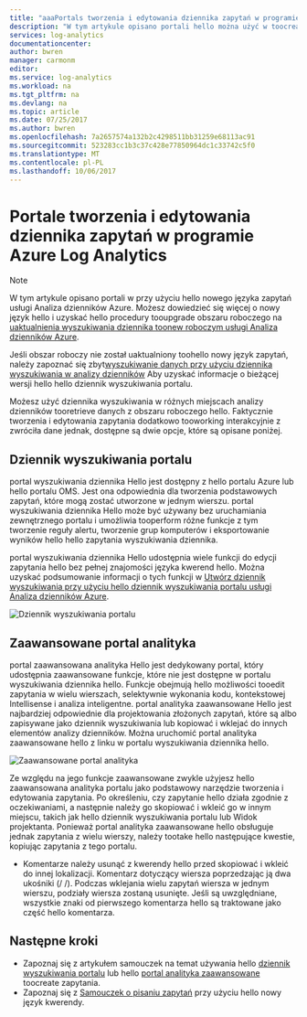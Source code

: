 ```yaml
---
title: "aaaPortals tworzenia i edytowania dziennika zapytań w programie Azure Log Analytics | Dokumentacja firmy Microsoft"
description: "W tym artykule opisano portali hello można użyć w toocreate Analiza dzienników Azure i edytować dziennik wyszukiwania."
services: log-analytics
documentationcenter: 
author: bwren
manager: carmonm
editor: 
ms.service: log-analytics
ms.workload: na
ms.tgt_pltfrm: na
ms.devlang: na
ms.topic: article
ms.date: 07/25/2017
ms.author: bwren
ms.openlocfilehash: 7a2657574a132b2c4298511bb31259e68113ac91
ms.sourcegitcommit: 523283cc1b3c37c428e77850964dc1c33742c5f0
ms.translationtype: MT
ms.contentlocale: pl-PL
ms.lasthandoff: 10/06/2017
---
```

# <a name="portals-for-creating-and-editing-log-queries-in-azure-log-analytics"></a>Portale tworzenia i edytowania dziennika zapytań w programie Azure Log Analytics

> [!NOTE]
> W tym artykule opisano portali w przy użyciu hello nowego języka zapytań usługi Analiza dzienników Azure.  Możesz dowiedzieć się więcej o nowy język hello i uzyskać hello procedury tooupgrade obszaru roboczego na [uaktualnienia wyszukiwania dziennika toonew roboczym usługi Analiza dzienników Azure](log-analytics-log-search-upgrade.md).  
>
> Jeśli obszar roboczy nie został uaktualniony toohello nowy język zapytań, należy zapoznać się zbyt[wyszukiwanie danych przy użyciu dziennika wyszukiwania w analizy dzienników](log-analytics-log-searches.md) Aby uzyskać informacje o bieżącej wersji hello hello dziennik wyszukiwania portalu.

Możesz użyć dziennika wyszukiwania w różnych miejscach analizy dzienników tooretrieve danych z obszaru roboczego hello.  Faktycznie tworzenia i edytowania zapytania dodatkowo tooworking interakcyjnie z zwróciła dane jednak, dostępne są dwie opcje, które są opisane poniżej.  

## <a name="log-search-portal"></a>Dziennik wyszukiwania portalu
portal wyszukiwania dziennika Hello jest dostępny z hello portalu Azure lub hello portalu OMS.  Jest ona odpowiednia dla tworzenia podstawowych zapytań, które mogą zostać utworzone w jednym wierszu.  portal wyszukiwania dziennika Hello może być używany bez uruchamiania zewnętrznego portalu i umożliwia tooperform różne funkcje z tym tworzenie reguły alertu, tworzenie grup komputerów i eksportowanie wyników hello hello zapytania wyszukiwania dziennika.  

portal wyszukiwania dziennika Hello udostępnia wiele funkcji do edycji zapytania hello bez pełnej znajomości języka kwerend hello.  Można uzyskać podsumowanie informacji o tych funkcji w [Utwórz dziennik wyszukiwania przy użyciu hello dziennik wyszukiwania portalu usługi Analiza dzienników Azure](log-analytics-log-search-log-search-portal.md).


![Dziennik wyszukiwania portalu](media/log-analytics-log-search-portals/log-search-portal.png)

## <a name="advanced-analytics-portal"></a>Zaawansowane portal analityka
portal zaawansowana analityka Hello jest dedykowany portal, który udostępnia zaawansowane funkcje, które nie jest dostępne w portalu wyszukiwania dziennika hello.  Funkcje obejmują hello możliwości tooedit zapytania w wielu wierszach, selektywnie wykonania kodu, kontekstowej Intellisense i analiza inteligentne.  portal analityka zaawansowane Hello jest najbardziej odpowiednie dla projektowania złożonych zapytań, które są albo zapisywane jako dziennik wyszukiwania lub kopiować i wklejać do innych elementów analizy dzienników.  Można uruchomić portal analityka zaawansowane hello z linku w portalu wyszukiwania dziennika hello.

![Zaawansowane portal analityka](media/log-analytics-log-search-portals/advanced-analytics-portal.png)


Ze względu na jego funkcje zaawansowane zwykle użyjesz hello zaawansowana analityka portalu jako podstawowy narzędzie tworzenia i edytowania zapytania.  Po określeniu, czy zapytanie hello działa zgodnie z oczekiwaniami, a następnie należy go skopiować i wkleić go w innym miejscu, takich jak hello dziennik wyszukiwania portalu lub Widok projektanta.  Ponieważ portal analityka zaawansowane hello obsługuje jednak zapytania z wielu wierszy, należy tootake hello następujące kwestie, kopiując zapytania z tego portalu.

- Komentarze należy usunąć z kwerendy hello przed skopiować i wkleić do innej lokalizacji.  Komentarz dotyczący wiersza poprzedzając ją dwa ukośniki (/ /).  Podczas wklejania wielu zapytań wiersza w jednym wierszu, podziały wiersza zostaną usunięte.  Jeśli są uwzględniane, wszystkie znaki od pierwszego komentarza hello są traktowane jako część hello komentarza.


## <a name="next-steps"></a>Następne kroki

- Zapoznaj się z artykułem samouczek na temat używania hello [dziennik wyszukiwania portalu](log-analytics-log-search-log-search-portal.md) lub hello [portal analityka zaawansowane](https://go.microsoft.com/fwlink/?linkid=856587) toocreate zapytania.
- Zapoznaj się z [Samouczek o pisaniu zapytań](https://go.microsoft.com/fwlink/?linkid=856078) przy użyciu hello nowy język kwerendy.
